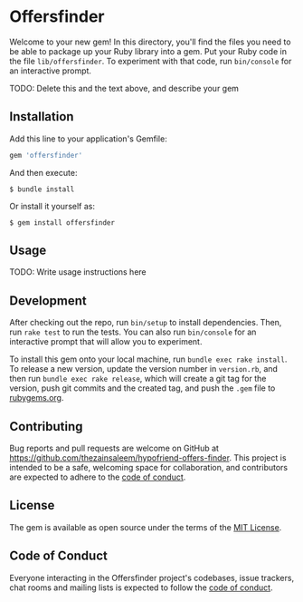 # Offersfinder

Welcome to your new gem! In this directory, you'll find the files you need to be able to package up your Ruby library into a gem. Put your Ruby code in the file `lib/offersfinder`. To experiment with that code, run `bin/console` for an interactive prompt.

TODO: Delete this and the text above, and describe your gem

## Installation

Add this line to your application's Gemfile:

```ruby
gem 'offersfinder'
```

And then execute:

    $ bundle install

Or install it yourself as:

    $ gem install offersfinder

## Usage

TODO: Write usage instructions here

## Development

After checking out the repo, run `bin/setup` to install dependencies. Then, run `rake test` to run the tests. You can also run `bin/console` for an interactive prompt that will allow you to experiment.

To install this gem onto your local machine, run `bundle exec rake install`. To release a new version, update the version number in `version.rb`, and then run `bundle exec rake release`, which will create a git tag for the version, push git commits and the created tag, and push the `.gem` file to [rubygems.org](https://rubygems.org).

## Contributing

Bug reports and pull requests are welcome on GitHub at https://github.com/thezainsaleem/hypofriend-offers-finder. This project is intended to be a safe, welcoming space for collaboration, and contributors are expected to adhere to the [code of conduct](https://github.com/[USERNAME]/offersfinder/blob/master/CODE_OF_CONDUCT.md).

## License

The gem is available as open source under the terms of the [MIT License](https://opensource.org/licenses/MIT).

## Code of Conduct

Everyone interacting in the Offersfinder project's codebases, issue trackers, chat rooms and mailing lists is expected to follow the [code of conduct](https://github.com/[USERNAME]/offersfinder/blob/master/CODE_OF_CONDUCT.md).
